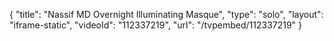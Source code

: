 {
    "title": "Nassif MD Overnight Illuminating Masque",
    "type": "solo",
    "layout": "iframe-static",
    "videoId": "112337219",
    "url": "\/tvpembed\/112337219"
}